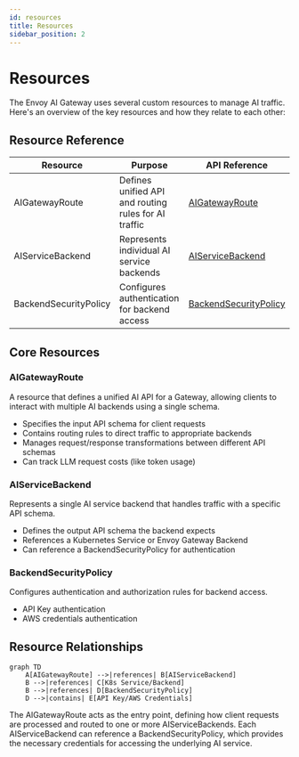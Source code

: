 ```yaml
---
id: resources
title: Resources
sidebar_position: 2
---
```


# Resources

The Envoy AI Gateway uses several custom resources to manage AI traffic. Here's an overview of the key resources and how they relate to each other:

## Resource Reference

| Resource | Purpose | API Reference |
|----------|---------|---------------|
| AIGatewayRoute | Defines unified API and routing rules for AI traffic | [AIGatewayRoute](../api/api.mdx#aigatewayroute) |
| AIServiceBackend | Represents individual AI service backends | [AIServiceBackend](../api/api.mdx#aiservicebackend) |
| BackendSecurityPolicy | Configures authentication for backend access | [BackendSecurityPolicy](../api/api.mdx#backendsecuritypolicy) |

## Core Resources

### AIGatewayRoute

A resource that defines a unified AI API for a Gateway, allowing clients to interact with multiple AI backends using a single schema.
- Specifies the input API schema for client requests
- Contains routing rules to direct traffic to appropriate backends
- Manages request/response transformations between different API schemas
- Can track LLM request costs (like token usage)

### AIServiceBackend

Represents a single AI service backend that handles traffic with a specific API schema.

- Defines the output API schema the backend expects
- References a Kubernetes Service or Envoy Gateway Backend
- Can reference a BackendSecurityPolicy for authentication

### BackendSecurityPolicy

Configures authentication and authorization rules for backend access.

- API Key authentication
- AWS credentials authentication

## Resource Relationships

```mermaid
graph TD
    A[AIGatewayRoute] -->|references| B[AIServiceBackend]
    B -->|references| C[K8s Service/Backend]
    B -->|references| D[BackendSecurityPolicy]
    D -->|contains| E[API Key/AWS Credentials]
```

The AIGatewayRoute acts as the entry point, defining how client requests are processed and routed to one or more AIServiceBackends. Each AIServiceBackend can reference a BackendSecurityPolicy, which provides the necessary credentials for accessing the underlying AI service. 

